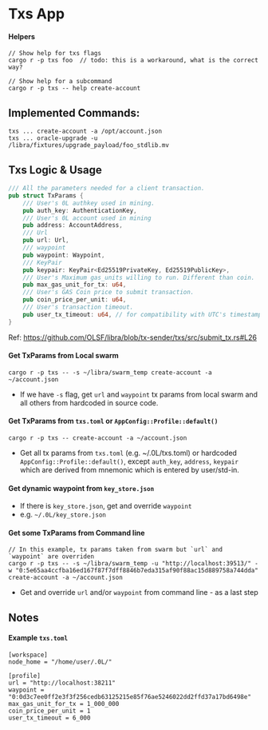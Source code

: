 
# Txs App

#### Helpers  

```
// Show help for txs flags
cargo r -p txs foo  // todo: this is a workaround, what is the correct way?

// Show help for a subcommand
cargo r -p txs -- help create-account
```

## Implemented Commands:

```
txs ... create-account -a /opt/account.json
txs ... oracle-upgrade -u /libra/fixtures/upgrade_payload/foo_stdlib.mv
```

## Txs Logic & Usage

``` Rust
/// All the parameters needed for a client transaction.
pub struct TxParams {
    /// User's 0L authkey used in mining.
    pub auth_key: AuthenticationKey,
    /// User's 0L account used in mining
    pub address: AccountAddress,
    /// Url
    pub url: Url,
    /// waypoint
    pub waypoint: Waypoint,
    /// KeyPair
    pub keypair: KeyPair<Ed25519PrivateKey, Ed25519PublicKey>,
    /// User's Maximum gas_units willing to run. Different than coin. 
    pub max_gas_unit_for_tx: u64,
    /// User's GAS Coin price to submit transaction.
    pub coin_price_per_unit: u64,
    /// User's transaction timeout.
    pub user_tx_timeout: u64, // for compatibility with UTC's timestamp.
}
```
Ref: https://github.com/OLSF/libra/blob/tx-sender/txs/src/submit_tx.rs#L26


#### Get TxParams from Local swarm
```
cargo r -p txs -- -s ~/libra/swarm_temp create-account -a ~/account.json  
```
- If we have `-s` flag, get `url` and `waypoint` tx params from local swarm and all others from hardcoded in source code.  


#### Get TxParams from `txs.toml` or `AppConfig::Profile::default()`

```
cargo r -p txs -- create-account -a ~/account.json   
```
- Get all tx params from `txs.toml` (e.g. ~/.0L/txs.toml) or hardcoded `AppConfig::Profile::default()`, except `auth_key`, `address`, `keypair` which are derived from mnemonic which is entered by user/std-in.

#### Get dynamic waypoint from `key_store.json`

- If there is `key_store.json`, get and override `waypoint` 
- e.g. `~/.0L/key_store.json`  

#### Get some TxParams from Command line
```
// In this example, tx params taken from swarm but `url` and `waypoint` are overriden 
cargo r -p txs -- -s ~/libra/swarm_temp -u "http://localhost:39513/" -w "0:5e65aa4ccfba16ed167f87f7dff8846b7eda315af90f88ac15d889758a744dda" create-account -a ~/account.json 
```

- Get and override `url` and/or `waypoint` from command line - as a last step 


## Notes

#### Example `txs.toml`

```
[workspace]
node_home = "/home/user/.0L/"

[profile]
url = "http://localhost:38211"        
waypoint = "0:0d3c7ee0ff2e3f3f256cedb63125215e85f76ae5246022dd2ffd37a17bd6498e"
max_gas_unit_for_tx = 1_000_000
coin_price_per_unit = 1
user_tx_timeout = 6_000
```

